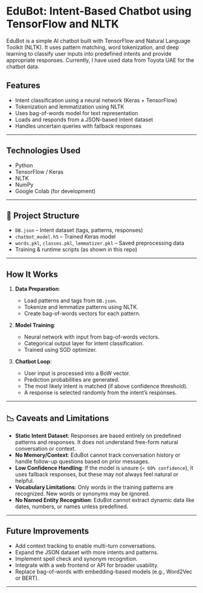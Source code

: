 # EduBot: Intent-Based Chatbot using TensorFlow and NLTK

EduBot is a simple AI chatbot built with TensorFlow and Natural Language Toolkit (NLTK). It uses pattern matching, word tokenization, and deep learning to classify user inputs into predefined intents and provide appropriate responses.
Currently, I have used data from Toyota UAE for the chatbot data.

##  Features

- Intent classification using a neural network (Keras + TensorFlow)
- Tokenization and lemmatization using NLTK
- Uses bag-of-words model for text representation
- Loads and responds from a JSON-based intent dataset
- Handles uncertain queries with fallback responses

---

##  Technologies Used

- Python
- TensorFlow / Keras
- NLTK
- NumPy
- Google Colab (for development)

---

## 📂 Project Structure

- `DB.json` – Intent dataset (tags, patterns, responses)
- `chatbot_model.h5` – Trained Keras model
- `words.pkl`, `classes.pkl`, `lemmatizer.pkl` – Saved preprocessing data
- Training & runtime scripts (as shown in this repo)

---

##  How It Works

1. **Data Preparation**:
   - Load patterns and tags from `DB.json`.
   - Tokenize and lemmatize patterns using NLTK.
   - Create bag-of-words vectors for each pattern.

2. **Model Training**:
   - Neural network with input from bag-of-words vectors.
   - Categorical output layer for intent classification.
   - Trained using SGD optimizer.

3. **Chatbot Loop**:
   - User input is processed into a BoW vector.
   - Prediction probabilities are generated.
   - The most likely intent is matched (if above confidence threshold).
   - A response is selected randomly from the intent’s responses.

---

## 📉 Caveats and Limitations

- **Static Intent Dataset**: Responses are based entirely on predefined patterns and responses. It does not understand free-form natural conversation or context.
- **No Memory/Context**: EduBot cannot track conversation history or handle follow-up questions based on prior messages.
- **Low Confidence Handling**: If the model is unsure (`< 60% confidence`), it uses fallback responses, but these may not always feel natural or helpful.
- **Vocabulary Limitations**: Only words in the training patterns are recognized. New words or synonyms may be ignored.
- **No Named Entity Recognition**: EduBot cannot extract dynamic data like dates, numbers, or names unless predefined.

---

##  Future Improvements

- Add context tracking to enable multi-turn conversations.
- Expand the JSON dataset with more intents and patterns.
- Implement spell check and synonym recognition.
- Integrate with a web frontend or API for broader usability.
- Replace bag-of-words with embedding-based models (e.g., Word2Vec or BERT).

---
